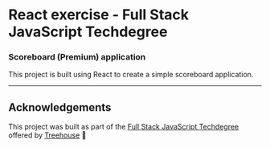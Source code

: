 # React exercise - Full Stack JavaScript Techdegree

### Scoreboard (Premium) application
This project is built using React to create a simple scoreboard application.

***
<!-- <img src="https://res.cloudinary.com/dtqevfsxh/image/upload/v1554483544/portfolio/expressFlashcards.png" width="500px"> -->

<!-- ## To view project
1. Download project.
2. Run 'npm install' in the command line.
3. Run 'npm start' in the command line.
4. Go to 'localhost:3000' in your browser. -->

<!-- ## Project objective
This project was built as I was learning about the Express web framework and the Pug templating engine. Through this project I learned about the request and response objects, body-parser, routes, templates, middleware, cookies (cookie-parser) redirects, error handling, modularizing routes, route parameters and query strings, serving static assets with a static server, and much more. :) -->

<!-- ## Techniques and concepts
- Express web framework
- Pug templating engine -->

<!-- ## Code example
```javascript
const express = require('express');
const router = express.Router();

// When request is made to main url
router.get('/', (req, res) => {
	// Assign username cookie to a variable
	const name = req.cookies.username;
	// If there is a username cookie
	if (name) {
		// Display the index.pug template and pass it the name variable
		res.render("index", { name });
	}
	// If no cookie
	else {
		// Redirect to /hello url
		res.redirect('/hello');
	}
});
``` -->

## Acknowledgements
This project was built as part of the [Full Stack JavaScript Techdegree](https://join.teamtreehouse.com/techdegree/) offered by [Treehouse](https://teamtreehouse.com) :raised_hands:
